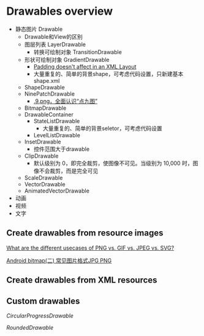 # Drawables overview

+ 静态图片 Drawable
  + Drawable和View的区别
  + 图层列表 LayerDrawable
    + 转换可绘制对象 TransitionDrawable
  + 形状可绘制对象 GradientDrawable
    + [Padding doesn't affect <shape> in an XML Layout](https://stackoverflow.com/questions/1283085/padding-doesnt-affect-shape-in-an-xml-layout)
    + 大量重复的、简单的背景shape，可考虑代码设置，只新建基本shape.xml
  + ShapeDrawable
  + NinePatchDrawable
    + [.9.png，全面认识“点九图”](https://zhuanlan.zhihu.com/p/29217200)
  + BitmapDrawable
  + DrawableContainer
    + StateListDrawable
      + 大量重复的、简单的背景seletor，可考虑代码设置
    + LevelListDrawable
  + InsetDrawable
    + 控件范围大于drawable
  + ClipDrawable
    + 默认级别为 0，即完全裁剪，使图像不可见。当级别为 10,000 时，图像不会裁剪，而是完全可见
  + ScaleDrawable
  + VectorDrawable
  + AnimatedVectorDrawable
+ 动画
+ 视频
+ 文字

## Create drawables from resource images

[What are the different usecases of PNG vs. GIF vs. JPEG vs. SVG?](https://stackoverflow.com/questions/2336522/what-are-the-different-usecases-of-png-vs-gif-vs-jpeg-vs-svg)

[Android bitmap(二) 常见图片格式JPG PNG](https://www.jianshu.com/p/371028436de7)

## Create drawables from XML resources

## Custom drawables

*CircularProgressDrawable*

*RoundedDrawable*